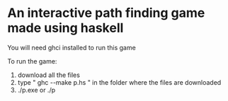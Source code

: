 # An interactive path finding game made using haskell

You will need ghci installed to run this game

To run the game:
1. download all the files
2. type " ghc --make p.hs " in the folder where the files are downloaded
3. ./p.exe or ./p

